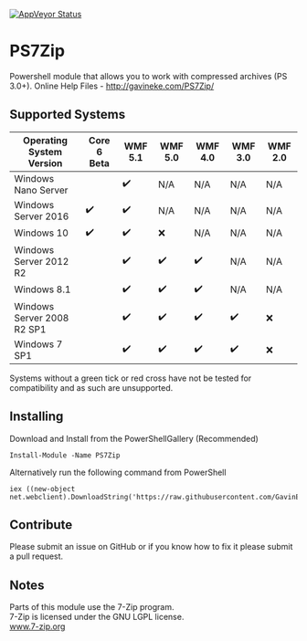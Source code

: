 [![AppVeyor Status](https://ci.appveyor.com/api/projects/status/github/GavinEke/PS7Zip)](https://ci.appveyor.com/project/GavinEke/ps7zip)

# PS7Zip

Powershell module that allows you to work with compressed archives (PS 3.0+). Online Help Files - http://gavineke.com/PS7Zip/

## Supported Systems

| Operating System Version   | Core 6 Beta        | WMF 5.1            | WMF 5.0            | WMF 4.0            | WMF 3.0            | WMF 2.0 |
|----------------------------|--------------------|--------------------|--------------------|--------------------|--------------------|---------|
| Windows Nano Server        |                    | :heavy_check_mark: | N/A                | N/A                | N/A                | N/A     |
| Windows Server 2016        | :heavy_check_mark: | :heavy_check_mark: | N/A                | N/A                | N/A                | N/A     |
| Windows 10                 | :heavy_check_mark: | :heavy_check_mark: | :x:                | N/A                | N/A                | N/A     |
| Windows Server 2012 R2     |                    | :heavy_check_mark: | :heavy_check_mark: | :heavy_check_mark: | N/A                | N/A     |
| Windows 8.1                |                    | :heavy_check_mark: | :heavy_check_mark: | :heavy_check_mark: | N/A                | N/A     |
| Windows Server 2008 R2 SP1 |                    | :heavy_check_mark: | :heavy_check_mark: | :heavy_check_mark: | :heavy_check_mark: | :x:     |
| Windows 7 SP1              |                    | :heavy_check_mark: | :heavy_check_mark: | :heavy_check_mark: | :heavy_check_mark: | :x:     |

Systems without a green tick or red cross have not be tested for compatibility and as such are unsupported.

## Installing

Download and Install from the PowerShellGallery (Recommended)

    Install-Module -Name PS7Zip

Alternatively run the following command from PowerShell

    iex ((new-object net.webclient).DownloadString('https://raw.githubusercontent.com/GavinEke/PS7Zip/master/install.ps1'))

## Contribute

Please submit an issue on GitHub or if you know how to fix it please submit a pull request.

## Notes

Parts of this module use the 7-Zip program.  
7-Zip is licensed under the GNU LGPL license.  
www.7-zip.org
